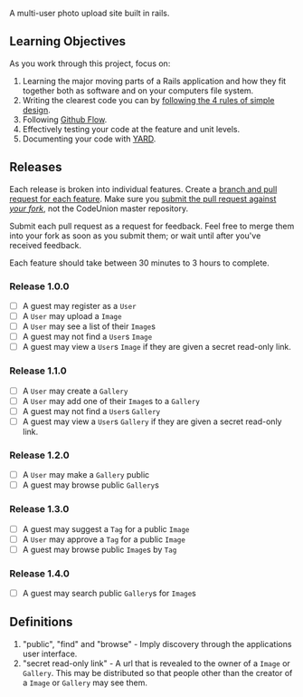 A multi-user photo upload site built in rails.

## Learning Objectives
As you work through this project, focus on:

1. Learning the major moving parts of a Rails application and how they fit
   together both as software and on your computers file system.
1. Writing the clearest code you can by [following the 4 rules of simple
   design](http://www.jbrains.ca/permalink/the-four-elements-of-simple-design).
2. Following [Github
   Flow](https://guides.github.com/introduction/flow/index.html).
3. Effectively testing your code at the feature and unit levels.
4. Documenting your code with
   [YARD](http://rubydoc.info/gems/yard/file/docs/GettingStarted.md).

## Releases
Each release is broken into individual features. Create a [branch and pull
request for each
feature](https://help.github.com/articles/using-pull-requests#initiating-the-pull-request).
Make sure you [submit the pull request against *your
fork*](https://help.github.com/articles/using-pull-requests#changing-the-branch-range-and-destination-repository),
not the CodeUnion master repository.

Submit each pull request as a request for feedback. Feel free to merge them into
your fork as soon as you submit them; or wait until after you've received
feedback.

Each feature should take between 30 minutes to 3 hours to complete.

### Release 1.0.0

- [ ] A guest may register as a `User`
- [ ] A `User` may upload a `Image`
- [ ] A `User` may see a list of their `Image`s
- [ ] A guest may not find a `User`s `Image`
- [ ] A guest may view a `User`s `Image` if they are given a secret
  read-only link.

### Release 1.1.0

- [ ] A `User` may create a `Gallery`
- [ ] A `User` may add one of their `Image`s to a `Gallery`
- [ ] A guest may not find a `User`s `Gallery`
- [ ] A guest may view a `User`s `Gallery` if they are given a secret read-only
  link.

### Release 1.2.0

- [ ] A `User` may make a `Gallery` public
- [ ] A guest may browse public `Gallery`s

### Release 1.3.0

- [ ] A guest may suggest a `Tag` for a public `Image`
- [ ] A `User` may approve a `Tag` for a public `Image`
- [ ] A guest may browse public `Image`s by `Tag`

### Release 1.4.0

- [ ] A guest may search public `Gallery`s for `Image`s

## Definitions

1. "public", "find" and "browse" - Imply discovery through the applications user
   interface.
2. "secret read-only link" - A url that is revealed to the owner of a
   `Image` or `Gallery`. This may be distributed so that people other than
   the creator of a `Image` or `Gallery` may see them.
